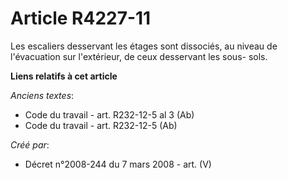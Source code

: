 # Article R4227-11

Les escaliers desservant les étages sont dissociés, au niveau de l'évacuation sur l'extérieur, de ceux desservant les sous-
sols.

**Liens relatifs à cet article**

_Anciens textes_:

  - Code du travail - art. R232-12-5 al 3 (Ab)
  - Code du travail - art. R232-12-5 (Ab)

_Créé par_:

  - Décret n°2008-244 du 7 mars 2008 - art. (V)
